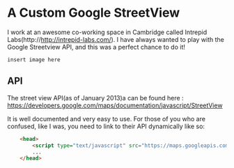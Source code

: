 # A Custom Google StreetView

I work at an awesome co-working space in Cambridge called Intrepid Labs(http://http://intrepid-labs.com/). I have always wanted to play with the Google Streetview API, and this was a perfect chance to do it!

```insert image here ```

## API
The street view API(as of January 2013)a can be found here : https://developers.google.com/maps/documentation/javascript/StreetView

It is well documented and very easy to use. For those of you who are confused, like I was, you need to link to their API dynamically like so:

```html
    <head>
        <script type="text/javascript" src="https://maps.googleapis.com/maps/api/js?sensor=false"></script>    
        ... 
    </head>
```


